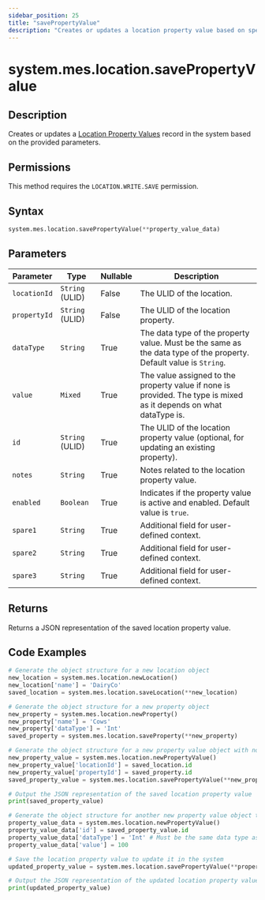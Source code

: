 ```yaml
---
sidebar_position: 25
title: "savePropertyValue"
description: "Creates or updates a location property value based on specified parameters."
---
```


# system.mes.location.savePropertyValue

## Description

Creates or updates a [Location Property Values](../../data-model/location-model/location-property-value) record in the system based on the provided parameters.


## Permissions

This method requires the `LOCATION.WRITE.SAVE` permission.

## Syntax

```python
system.mes.location.savePropertyValue(**property_value_data)
```

## Parameters

| Parameter    | Type            | Nullable | Description                                                                                                        |
|--------------|-----------------|----------|--------------------------------------------------------------------------------------------------------------------|
| `locationId` | `String` (ULID) | False    | The ULID of the location.                                                                                          |
| `propertyId` | `String` (ULID) | False    | The ULID of the location property.                                                                                 |
| `dataType`   | `String`        | True     | The data type of the property value. Must be the same as the data type of the property. Default value is `String`. |
| `value`      | `Mixed`         | True     | The value assigned to the property value if none is provided. The type is mixed as it depends on what dataType is. |
| `id`         | `String` (ULID) | True     | The ULID of the location property value (optional, for updating an existing property).                             |
| `notes`      | `String`        | True     | Notes related to the location property value.                                                                      |
| `enabled`    | `Boolean`       | True     | Indicates if the property value is active and enabled. Default value is `true`.                                    |
| `spare1`     | `String`        | True     | Additional field for user-defined context.                                                                         |
| `spare2`     | `String`        | True     | Additional field for user-defined context.                                                                         |
| `spare3`     | `String`        | True     | Additional field for user-defined context.                                                                         |

## Returns

Returns a JSON representation of the saved location property value.

## Code Examples

```python
# Generate the object structure for a new location object
new_location = system.mes.location.newLocation()
new_location['name'] = 'DairyCo'
saved_location = system.mes.location.saveLocation(**new_location)

# Generate the object structure for a new property object
new_property = system.mes.location.newProperty()
new_property['name'] = 'Cows'
new_property['dataType'] = 'Int'
saved_property = system.mes.location.saveProperty(**new_property)

# Generate the object structure for a new property value object with no initial arguments, set the location ID and property ID and save it
new_property_value = system.mes.location.newPropertyValue()
new_property_value['locationId'] = saved_location.id
new_property_value['propertyId'] = saved_property.id
saved_property_value = system.mes.location.savePropertyValue(**new_property_value)

# Output the JSON representation of the saved location property value
print(saved_property_value)

# Generate the object structure for another new property value object to update the previous location property value
property_value_data = system.mes.location.newPropertyValue()
property_value_data['id'] = saved_property_value.id
property_value_data['dataType'] = 'Int' # Must be the same data type as the property
property_value_data['value'] = 100

# Save the location property value to update it in the system
updated_property_value = system.mes.location.savePropertyValue(**property_value_data)

# Output the JSON representation of the updated location property value
print(updated_property_value)
```
